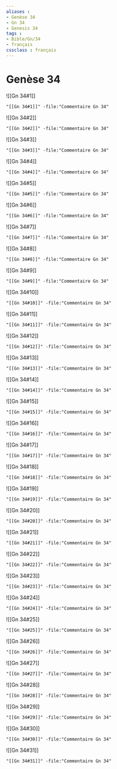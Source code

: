 ```yaml
---
aliases : 
- Genèse 34
- Gn 34
- Genesis 34
tags : 
- Bible/Gn/34
- français
cssclass : français
---
```


# Genèse 34

![[Gn 34#1]]

```query
"[[Gn 34#1]]" -file:"Commentaire Gn 34"
```

![[Gn 34#2]]

```query
"[[Gn 34#2]]" -file:"Commentaire Gn 34"
```

![[Gn 34#3]]

```query
"[[Gn 34#3]]" -file:"Commentaire Gn 34"
```

![[Gn 34#4]]

```query
"[[Gn 34#4]]" -file:"Commentaire Gn 34"
```

![[Gn 34#5]]

```query
"[[Gn 34#5]]" -file:"Commentaire Gn 34"
```

![[Gn 34#6]]

```query
"[[Gn 34#6]]" -file:"Commentaire Gn 34"
```

![[Gn 34#7]]

```query
"[[Gn 34#7]]" -file:"Commentaire Gn 34"
```

![[Gn 34#8]]

```query
"[[Gn 34#8]]" -file:"Commentaire Gn 34"
```

![[Gn 34#9]]

```query
"[[Gn 34#9]]" -file:"Commentaire Gn 34"
```

![[Gn 34#10]]

```query
"[[Gn 34#10]]" -file:"Commentaire Gn 34"
```

![[Gn 34#11]]

```query
"[[Gn 34#11]]" -file:"Commentaire Gn 34"
```

![[Gn 34#12]]

```query
"[[Gn 34#12]]" -file:"Commentaire Gn 34"
```

![[Gn 34#13]]

```query
"[[Gn 34#13]]" -file:"Commentaire Gn 34"
```

![[Gn 34#14]]

```query
"[[Gn 34#14]]" -file:"Commentaire Gn 34"
```

![[Gn 34#15]]

```query
"[[Gn 34#15]]" -file:"Commentaire Gn 34"
```

![[Gn 34#16]]

```query
"[[Gn 34#16]]" -file:"Commentaire Gn 34"
```

![[Gn 34#17]]

```query
"[[Gn 34#17]]" -file:"Commentaire Gn 34"
```

![[Gn 34#18]]

```query
"[[Gn 34#18]]" -file:"Commentaire Gn 34"
```

![[Gn 34#19]]

```query
"[[Gn 34#19]]" -file:"Commentaire Gn 34"
```

![[Gn 34#20]]

```query
"[[Gn 34#20]]" -file:"Commentaire Gn 34"
```

![[Gn 34#21]]

```query
"[[Gn 34#21]]" -file:"Commentaire Gn 34"
```

![[Gn 34#22]]

```query
"[[Gn 34#22]]" -file:"Commentaire Gn 34"
```

![[Gn 34#23]]

```query
"[[Gn 34#23]]" -file:"Commentaire Gn 34"
```

![[Gn 34#24]]

```query
"[[Gn 34#24]]" -file:"Commentaire Gn 34"
```

![[Gn 34#25]]

```query
"[[Gn 34#25]]" -file:"Commentaire Gn 34"
```

![[Gn 34#26]]

```query
"[[Gn 34#26]]" -file:"Commentaire Gn 34"
```

![[Gn 34#27]]

```query
"[[Gn 34#27]]" -file:"Commentaire Gn 34"
```

![[Gn 34#28]]

```query
"[[Gn 34#28]]" -file:"Commentaire Gn 34"
```

![[Gn 34#29]]

```query
"[[Gn 34#29]]" -file:"Commentaire Gn 34"
```

![[Gn 34#30]]

```query
"[[Gn 34#30]]" -file:"Commentaire Gn 34"
```

![[Gn 34#31]]

```query
"[[Gn 34#31]]" -file:"Commentaire Gn 34"
```

